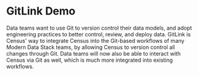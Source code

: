 # GitLink Demo

Data teams want to use Git to version control their data models, and adopt engineering practices to better control, review, and deploy data. GitLink is Census' way to integrate Census into the Git-based workflows of many Modern Data Stack teams, by allowing Census to version control all changes through Git. Data teams will now also be able to interact with Census via Git as well, which is much more integrated into existing workflows.
